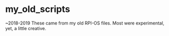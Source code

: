 # my_old_scripts
~2018-2019
These came from my old RPI-OS files. Most were experimental, yet, a little creative.
